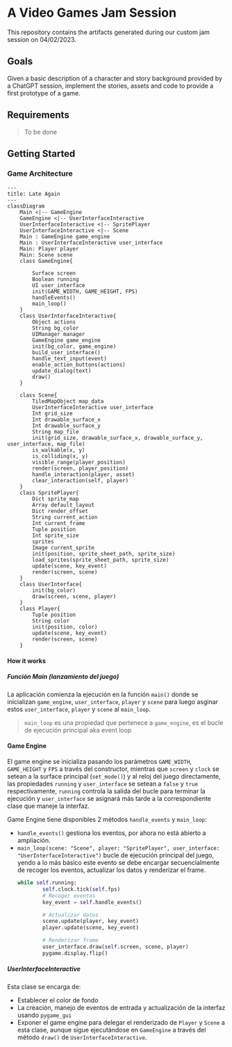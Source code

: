 # A Video Games Jam Session

This repository contains the artifacts generated during our custom jam session on 04/02/2023.

## Goals

Given a basic description of a character and story background provided by a ChatGPT session, 
implement the stories, assets and code to provide a first prototype of a game.


## Requirements

> To be done

## Getting Started

### Game Architecture


```mermaid
---
title: Late Again
---
classDiagram
    Main <|-- GameEngine
    GameEngine <|-- UserInterfaceInteractive
    UserInterfaceInteractive <|-- SpritePlayer
    UserInterfaceInteractive <|-- Scene
    Main : GameEngine game_engine
    Main : UserInterfaceInteractive user_interface
    Main: Player player
    Main: Scene scene
    class GameEngine{
        
        Surface screen
        Boolean running
        UI user_interface
        init(GAME_WIDTH, GAME_HEIGHT, FPS)
        handleEvents()
        main_loop()
    }
    class UserInterfaceInteractive{
        Object actions
        String bg_color
        UIManager manager
        GameEngine game_engine
        init(bg_color, game_engine)
        build_user_interface()
        handle_text_input(event)
        enable_action_buttons(actions)
        update_dialog(text)
        draw()
    }

    class Scene{
        TiledMapObject map_data
        UserInterfaceInteractive user_interface
        Int grid_size
        Int drawable_surface_x
        Int drawable_surface_y
        String map_file
        init(grid_size, drawable_surface_x, drawable_surface_y, user_interface, map_file)
        is_walkable(x, y)
        is_colliding(x, y)
        visible_range(player_position)
        render(screen, player_position)
        handle_interaction(player, asset)
        clear_interaction(self, player)
    }
    class SpritePlayer{
        Dict sprite_map
        Array default_layout
        Dict render_offset
        String current_action
        Int current_frame
        Tuple position
        Int sprite_size
        sprites
        Image current_sprite
        init(position, sprite_sheet_path, sprite_size)
        load_sprites(sprite_sheet_path, sprite_size)
        update(scene, key_event)
        render(screen, scene)
    }
    class UserInterface{
        init(bg_color)
        draw(screen, scene, player)
    }
    class Player{
        Tuple position
        String color
        init(position, color)
        update(scene, key_event)
        render(screen, scene)
    }
```

#### How it works

##### Función Main (lanzamiento del juego)
La aplicación comienza la ejecución en la función `main()` donde se inicializan `game_engine`, `user_interface`, `player` y `scene` para luego asginar estos `user_interface`, `player` y `scene` al `main_loop`.

> `main_loop` es una propiedad que pertenece a `game_engine`, es el bucle de ejecución principal aka event loop

#### Game Engine
El game engine se inicializa pasando los parámetros `GAME_WIDTH`, `GAME_HEIGHT` y `FPS` a través del constructor, mientras que `screen` y `clock` se setean a la surface principal (`set_mode()`) y al reloj del juego directamente, las propiedades `running` y `user_interface` se setean a `false` y  `true`  respectivamente, `running` controla la salida del bucle para terminar la ejecución y `user_interface` se asignará más tarde a la correspondiente clase que maneje la interfaz.

Game Engine tiene disponibles 2 métodos `handle_events` y `main_loop`:
- `handle_events()` gestiona los eventos, por ahora no está abierto a ampliación.
- `main_loop(scene: "Scene", player: "SpritePlayer", user_interface: "UserInterfaceInteractive")` bucle de ejecución principal del juego, yendo a lo más básico este evento se debe encargar secuencialmente de recoger los eventos, actualizar los datos y renderizar el frame.
    ```python
    while self.running:
            self.clock.tick(self.fps)
            # Recoger eventos
            key_event = self.handle_events()

            # Actualizar datos
            scene.update(player, key_event)
            player.update(scene, key_event)

            # Renderizar frame
            user_interface.draw(self.screen, scene, player)
            pygame.display.flip()
    ```

##### UserInterfaceInteractive
Esta clase se encarga de:
- Establecer el color de fondo
- La creación, manejo de eventos de entrada y actualización de la interfaz usando `pygame_gui`
- Exponer el game engine para delegar el renderizado de `Player` y  `Scene` a esta clase, aunque sigue ejecutándose en `GameEngine` a través del método `draw()` de `UserInterfaceInteractive`.